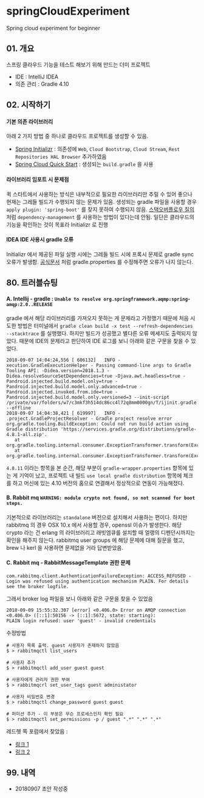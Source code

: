 # springCloudExperiment
Spring cloud experiment for beginner

## 01. 개요

스프링 클라우드 기능을 테스트 해보기 위해 만드는 더미 프로젝트
- IDE : IntelliJ IDEA
- 의존 관리 : Gradle 4.10

## 02. 시작하기

#### 기본 의존 라이브러리
아래 2 가지 방법 중 하나로 클라우드 프로젝트를 생성할 수 있음. 

- [Spring Initializr](https://start.spring.io) : 의존성에 `Web`, `Cloud Bootstrap`, `Cloud Stream`, `Rest Repositories HAL Browser` 추가하였음
- [Spring Cloud Quick Start](https://projects.spring.io/spring-cloud/) : 생성되는 `build.gradle` 을 사용

#### 라이브러리 임포트 시 문제점

퀵 스타트에서 사용하는 방식은 내부적으로 필요한 라이브러리만 추릴 수 있어 좋으나 현재는 그레들 빌드가 수행되지 않는 문제가 있음.
생성되는 gradle 파일을 사용할 경우 `apply plugin: 'spring-boot'` 를 찾지 못하여 수행되지 않음. 
[스택오버플로우 질의](https://stackoverflow.com/questions/26577805/spring-boot-gradle-plugin-cant-be-found) 처럼 `dependency-management` 를 사용하는 방법이 있다는데 안됨. 
일단은 클라우드의 기능을 확인하는 것이 목표라 Initializr 로 진행 

#### IDEA IDE 사용시 gradle 오류
Initializr 에서 제공된 파일 실행 시에는 그레들 빌드 시에 프록시 문제로 gradle sync 오류가 발생함.
[공식문서](https://docs.gradle.org/current/userguide/userguide_single.html#sec:accessing_the_web_via_a_proxy) 처럼 gradle.properties 를 수정해주면 오류가 나지 않는다.

## 80. 트러블슈팅

#### A. Intellij - gradle : `Unable to resolve org.springframework.aqmp:spring-amqp:2.0..RELEASE`
 gradle 에서 해당 라이브러리를 가져오지 못하는 게 문제라고 가정했기 때문에 처음 시도한 방법은 터미널에서 `gradle clean build -x test --refresh-dependencies --stacktrace` 를 실행했다. 하지만 빌드가 성공했고 별다른 오류 메세지도 출력되지 않았다. 때문에 IDE의 문제라고 판단하여 IDE 로그를 보니 아래와 같은 구문을 찾을 수 있었다.
 ```
 2018-09-07 14:04:24,556 [ 606132]   INFO - xecution.GradleExecutionHelper - Passing command-line args to Gradle Tooling API: -Didea.version=2018.1.3 -Didea.resolveSourceSetDependencies=true -Djava.awt.headless=true -Pandroid.injected.build.model.only=true -Pandroid.injected.build.model.only.advanced=true -Pandroid.injected.invoked.from.ide=true -Pandroid.injected.build.model.only.versioned=3 --init-script /private/var/folders/w7/c3mkf3h514dc86cc4l72q8mm0000gn/T/ijinit.gradle --offline 
2018-09-07 14:04:38,421 [ 619997]   INFO - .project.GradleProjectResolver - Gradle project resolve error 
org.gradle.tooling.BuildException: Could not run build action using Gradle distribution 'https://services.gradle.org/distributions/gradle-4.8.1-all.zip'.
	at org.gradle.tooling.internal.consumer.ExceptionTransformer.transform(ExceptionTransformer.java:51)
	at org.gradle.tooling.internal.consumer.ExceptionTransformer.transform(ExceptionTransformer.java:29)
 ```
`4.8.11` 이라는 항목을 본 순간, 해당 부분이 `gradle-wrapper.properties` 항목에 있는 게 기억이 났고, 프로젝트 내 빌드  `use local gradle distribution` 항목에 체크를 하고 머신에 있는 4.10 버전의 홈으로 연결해서 정상적으로 연동이 가능해졌다.

#### B. Rabbit mq `WARNING: module crypto not found, so not scanned for boot steps.`
기본적으로 라이브러리는 `standalone` 버전으로 설치해서 사용하는 편이다. 하지만 rabbitmq 의 경우 OSX 10.x 에서 사용할 경우, openssl 이슈가 발생한다. 해당crypto 라는 건 erlang 의 라이브러리고 래빗엠큐를 설치할 때 얼랭의 디펜던시까지는 확인을 해주지 않는다. rabbitmq user groups 에 해당 문제에 대해 질문을 했고, brew 나 kerl 을 사용하면 문제없을 거라 답변받았음.

#### C. Rabbit mq - RabbitMessageTemplate 권한 문제
```
com.rabbitmq.client.AuthenticationFailureException: ACCESS_REFUSED - Login was refused using authentication mechanism PLAIN. For details see the broker logfile.
```
그래서 broker log 파일을 보니 아래와 같은 구문을 찾을 수 있었음 
```
2018-09-09 15:55:32.307 [error] <0.406.0> Error on AMQP connection <0.406.0> ([::1]:50156 -> [::1]:5672, state: starting):
PLAIN login refused: user 'guest' - invalid credentials
```
수정방법
```
# 사용자 목록 출력. guest 사용자가 존재하지 않았음
$ > rabbitmqctl list_users

# 사용자 추가 
$ > rabbitmqctl add_user guest guest

# 사용자에게 관리자 권한 부여
$ > rabbitmqcrl set_user_tags guest administator

# 사용자 비밀번호 변경
$ > rabbitmqctl change_password guest guest

# 퍼미션 추가 - 이 부분은 무슨 프로세스인지 확인 필요 
$ > rabbitmqctl set_permissions -p / guest ".*" ".*" ".*"
```
레드헷 쪽 포럼에서 찾았음 : 
- [링크 1](https://access.redhat.com/solutions/2172871)
- [링크 2](https://gist.github.com/sdieunidou/1813409ddfd0185c82c7)

## 99. 내역
- 20180907 초안 작성중
